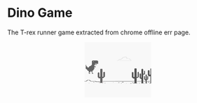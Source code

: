 # Dino Game

The T-rex runner game extracted from chrome offline err page.

<p align="center">
  <img alt="Dino" src="./images/landing.png" width="30%">
</p>